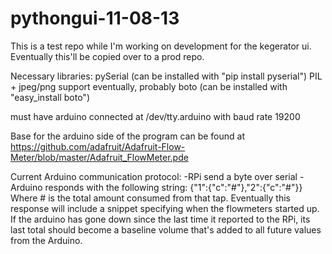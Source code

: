 pythongui-11-08-13
==================

This is a test repo while I'm working on development for the kegerator ui.  Eventually this'll be copied over to a prod repo.

Necessary libraries:
pySerial (can be installed with "pip install pyserial")
PIL + jpeg/png support
eventually, probably boto (can be installed with "easy_install boto")

must have arduino connected at /dev/tty.arduino with baud rate 19200

Base for the arduino side of the program can be found at https://github.com/adafruit/Adafruit-Flow-Meter/blob/master/Adafruit_FlowMeter.pde

Current Arduino communication protocol:
-RPi send a byte over serial
-Arduino responds with the following string:
{"1":{"c":"#"},"2":{"c":"#"}}
Where # is the total amount consumed from that tap.
Eventually this response will include a snippet specifying when the flowmeters started up.  If the arduino has gone down since the last time it reported to the RPi, its last total should become a baseline volume that's added to all future values from the Arduino.